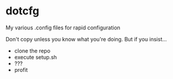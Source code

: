 # dotcfg
My various .config files for rapid configuration

Don't copy unless you know what you're doing.  But if you insist...

- clone the repo
- execute setup.sh
- ???
- profit

